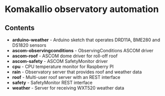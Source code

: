 # Komakallio observatory automation

## Contents

- **arduino-weather** - Arduino sketch that operates DRD11A, BME280 and DS1820 sensors
- **ascom-observingconditions** - ObservingConditions ASCOM driver
- **ascom-roof** - ASCOM dome driver for roll-off roof
- **ascom-safety** - ASCOM SafetyMonitor driver
- **cpu** - CPU temperature monitor for Raspberry PI
- **rain** - Observatory server that provides roof and weather data
- **roof** - Multi-user roof server with an REST interface
- **safety** - SafetyMonitor REST interface
- **weather** - Server for receiving WXT520 weather data
